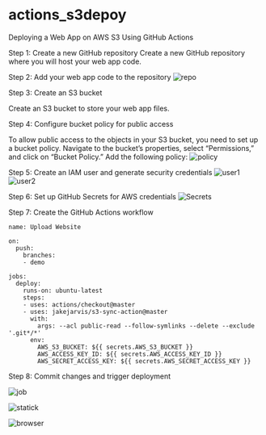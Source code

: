 # actions_s3depoy
Deploying a Web App on AWS S3 Using GitHub Actions

Step 1: Create a new GitHub repository
Create a new GitHub repository where you will host your web app code.

Step 2: Add your web app code to the repository
![repo](https://github.com/VadimTrufyn/actions_s3depoy/assets/148262369/125cf24f-6809-48ca-8ca2-bbab023e0392)

Step 3: Create an S3 bucket

Create an S3 bucket to store your web app files.

Step 4: Configure bucket policy for public access

To allow public access to the objects in your S3 bucket, you need to set up a bucket policy. Navigate to the bucket’s properties, select “Permissions,” and click on “Bucket Policy.” Add the following policy:
![policy](https://github.com/VadimTrufyn/actions_s3depoy/assets/148262369/74ccab1d-e6cf-4c14-a953-0f398027d3e9)

Step 5: Create an IAM user and generate security credentials
![user1](https://github.com/VadimTrufyn/actions_s3depoy/assets/148262369/48d8d85f-45a7-4d7a-b8a5-874871d804b3)
![user2](https://github.com/VadimTrufyn/actions_s3depoy/assets/148262369/598ea0bf-c61c-45ab-91b7-fb07e5e0f571)

Step 6: Set up GitHub Secrets for AWS credentials
![Secrets](https://github.com/VadimTrufyn/actions_s3depoy/assets/148262369/dff9424e-ef44-45bf-9cb2-13702d1f14f1)

Step 7: Create the GitHub Actions workflow

```
name: Upload Website

on:
  push:
    branches:
    - demo

jobs:
  deploy:
    runs-on: ubuntu-latest
    steps:
    - uses: actions/checkout@master
    - uses: jakejarvis/s3-sync-action@master
      with:
        args: --acl public-read --follow-symlinks --delete --exclude '.git*/*'
      env:
        AWS_S3_BUCKET: ${{ secrets.AWS_S3_BUCKET }}
        AWS_ACCESS_KEY_ID: ${{ secrets.AWS_ACCESS_KEY_ID }}
        AWS_SECRET_ACCESS_KEY: ${{ secrets.AWS_SECRET_ACCESS_KEY }}
```
Step 8: Commit changes and trigger deployment

![job](https://github.com/VadimTrufyn/actions_s3depoy/assets/148262369/03694a10-56e3-45d3-93de-f1e739d76995)

![statick](https://github.com/VadimTrufyn/actions_s3depoy/assets/148262369/b525aff1-fd44-4079-90c9-9707b81bcc52)

![browser](https://github.com/VadimTrufyn/actions_s3depoy/assets/148262369/ab38c759-3039-4e48-a857-a4701108e2fc)









